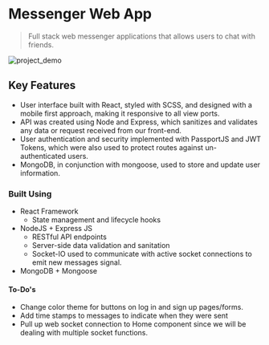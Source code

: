 # Messenger Web App

> Full stack web messenger applications that allows users to chat with friends.

![project_demo](https://res.cloudinary.com/de2ymful4/image/upload/v1649449397/main-portfolio/projects/chat_row1m8.png)

## Key Features

- User interface built with React, styled with SCSS, and designed with a mobile first approach, making it responsive to all view ports.
- API was created using Node and Express, which sanitizes and validates any data or request received from our front-end.
- User authentication and security implemented with PassportJS and JWT Tokens, which were also used to protect routes against un-authenticated users.
- MongoDB, in conjunction with mongoose, used to store and update user information.


### Built Using

- React Framework
  - State management and lifecycle hooks
- NodeJS + Express JS
  - RESTful API endpoints
  - Server-side data validation and sanitation
  - Socket-IO used to communicate with active socket connections to emit new messages signal.
- MongoDB + Mongoose

#### To-Do's

- Change color theme for buttons on log in and sign up pages/forms.
- Add time stamps to messages to indicate when they were sent
- Pull up web socket connection to Home component since we will be dealing with multiple socket functions.